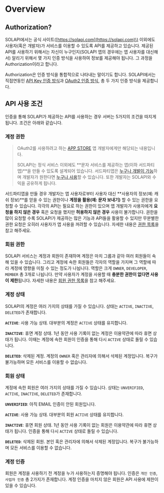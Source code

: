 # Overview

## Authorization?

SOLAPI에서는 공식 사이트\([https://solapi.com](https://solapi.com)\) 이외에도 사용자\(혹은 개발자\)가 서비스를 이용할 수 있도록 API를 제공하고 있습니다. 제공된 API를 사용하기 위해서는 자신이 누구인지\(SOLAPI 앱의 경우에는 앱 사용자를 대신해서\) 알리기 위해서 몇 가지 인증 방식을 사용하여 정보를 제공해야 됩니다. 그 과정을 Authorization이라고 합니다.

Authorization은 인증 방식을 통합적으로 나타내는 말이기도 합니다. SOLAPI에서는 직접연동인 [API Key 인증 방식](https://docs.solapi.com/authentication/api-key)과 [OAuth2 인증 방식](https://docs.solapi.com/authentication/oauth2-3/oauth2), 총 두 가지 인증 방식을 제공합니다.

## API 사용 조건

인증을 통해 SOLAPI가 제공하는 API를 사용하는 경우 서버는 5가지의 조건을 따지게 됩니다. 조건은 아래와 같습니다.

### 계정 권한

> OAuth2를 사용하려고 하는 [APP STORE](https://solapi.com/apps) 앱 개발자에게만 해당되는 내용입니다.
>
> SOLAPI는 정식 서비스 이외에도 **문자 서비스를 제공하는 앱\(이하 서드파티 앱\)**을 만들 수 있도록 설계되어 있습니다. 서드파티앱은 [누구나 개발이 가능](https://docs.solapi.com/app-store/oauth2-node-and-express)하며 개발자가 원한다면 [누구나 사용](https://docs.solapi.com/app-store/undefined)할 수 있습니다. 또한 개발자는 SOLAPI와 수익을 공유하게 됩니다.

서드파티앱을 만들 경우 개발자는 앱 사용자로부터 사용자 대신 **사용자의 정보\(예: 캐쉬 정보\)**를 얻을 수 있는 권한이나 **계정을 활용\(예: 문자 보내기\)** 할 수 있는 권한을 요청할 수 있습니다. 각각의 API는 필요로 하는 권한이 있으며 앱 개발자가 사용자에게 **요청을 하지 않은 경우** 혹은 요청을 했지만 **허용하지 않은 경우** 사용이 불가합니다. 권한을 많이 요청할 수록 SOLAPI가 제공하는 많은 기능과 API들을 활용할 수 있지만 무분별한 권한 요청은 오히러 사용자가 앱 사용을 꺼려할 수 있습니다. 자세한 내용은 [권한 목록](https://docs.solapi.com/authentication/oauth2-3/scope)을 참고 해주세요.

### 회원 권한

SOLAPI 서비스는 계정과 회원이 존재하며 계정은 마치 그룹과 같아 여러 회원들이 속해 있을 수 있습니다. 그리고 계정에 속한 회원들은 각자의 역할을 가지며 그 역할에 따라 계정에 영향을 미칠 수 있는 정도가 나뉩니다. 역할은 크게 `OWNER`, `DEVELOPER`, `MEMBER` 총 3개로 나뉩니다. 만약 사용자가 계정을 사용할 때 **충분한 권한이 없다면 사용이 제한**됩니다. 자세한 내용은 [회원 권한 목록](https://docs.solapi.com/authentication/undefined)을 참고 해주세요.

### 계정 상태

SOLAPI의 계정은 여러 가지의 상태를 가질 수 있습니다. 상태는 `ACTIVE`, `INACTIVE`, `DELETED`가 존재합니다.

**`ACTIVE`**: 사용 가능 상태. 대부분의 계정은 `ACTIVE` 상태를 유지합니다.

**`INACTIVE`**: 휴면 계정 상태. 1년 동안 사용 기록이 없는 계정은 이용약관에 따라 휴면 상태가 됩니다. 이때는 계정에 속한 회원이 인증을 통해 다시 `ACTIVE` 상태로 돌릴 수 있습니다.

**`DELETED`**: 삭제된 계정. 계정의 `OWNER` 혹은 관리자에 의해서 삭제된 계정입니다. 복구가 불가능하며 모든 서비스를 이용할 수 없습니다.

### 회원 상태

계정에 속한 회원은 여러 가지의 상태를 가질 수 있습니다. 상태는 `UNVERIFIED`, `ACTIVE`, `INACTIVE`, `DELETED`가 존재합니다.

**`UNVERIFIED`**: 아직 EMAIL 인증이 안된 회원입니다.

**`ACTIVE`**: 사용 가능 상태. 대부분의 회원 `ACTIVE` 상태를 유지합니다.

**`INACTIVE`**: 휴면 회원 상태. 1년 동안 사용 기록이 없는 회원은 이용약관에 따라 휴면 상태가 됩니다. 인증을 통해 다시 `ACTIVE` 상태로 돌릴 수 있습니다.

**`DELETED`**: 삭제된 회원. 본인 혹은 관리자에 의해서 삭제된 계정입니다. 복구가 불가능하며 모든 서비스를 이용할 수 없습니다.

### 계정 인증

회원은 계정을 사용하기 전 계정을 누가 사용하는지 증명해야 됩니다. 인증은 `개인 인증`, `사업자 인증` 총 2가지가 존재합니다. 계정 인증을 마치지 않은 회원은 API 사용에 제한이 있을 수 있습니다.

